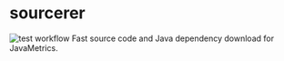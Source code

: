 # sourcerer
![test workflow](https://github.com/arekziobrowski/sourcerer/actions/workflows/test.yml/badge.svg)
Fast source code and Java dependency download for JavaMetrics.
